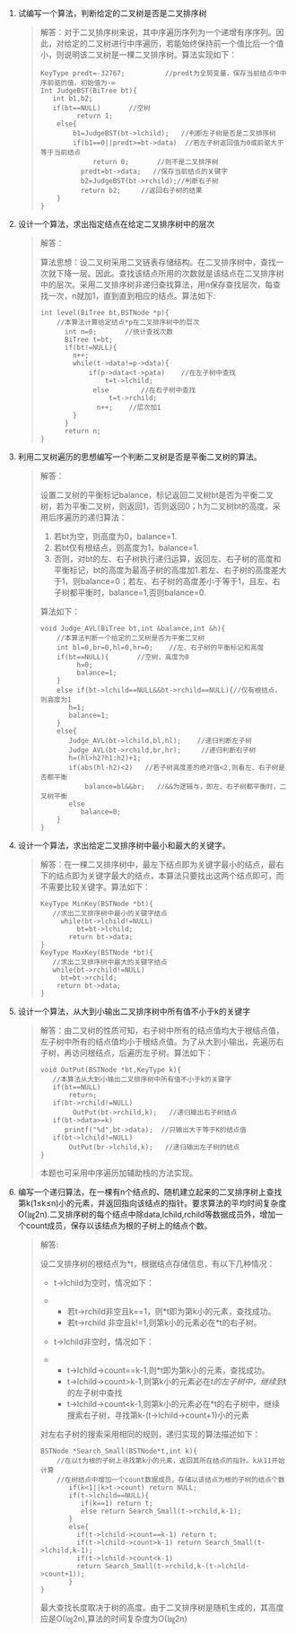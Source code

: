 1. 试编写一个算法，判断给定的二叉树是否是二叉排序树

   > 解答：对于二叉排序树来说，其中序遍历序列为一个递增有序序列。因此，对给定的二叉树进行中序遍历，若能始终保持前一个值比后一个值小，则说明该二叉树是一棵二叉排序树。算法实现如下：
   >
   > ```
   > KeyType predt=-32767;          //predt为全局变量，保存当前结点中中序前驱的值，初始值为-∞
   > Int JudgeBST(BiTree bt){
   >    int b1,b2;
   >    if(bt==NULL)       //空树
   >          return 1;
   >     else{
   >         b1=JudgeBST(bt->lchild);   //判断左子树是否是二叉排序树
   >         if(b1==0||predt>=bt->data)  //若左子树返回值为0或前驱大于等于当前结点
   >              return 0;       //则不是二叉排序树
   >           predt=bt->data;   //保存当前结点的关键字
   >           b2=JudgeBST(bt->rchild);//判断右子树
   >           return b2;     //返回右子树的结果
   >     }
   > }
   > ```
   >
   > 

2. 设计一个算法，求出指定结点在给定二叉排序树中的层次

   > 解答：
   >
   > 算法思想：设二叉树采用二叉链表存储结构。在二叉排序树中，查找一次就下降一层。因此。查找该结点所用的次数就是该结点在二叉排序树中的层次。采用二叉排序树非递归查找算法，用n保存查找层次，每查找一次，n就加1，直到直到相应的结点。算法如下:
   >
   > ```
   > int level(BiTree bt,BSTNode *p){
   >     //本算法计算给定结点*p在二叉排序树中的层次
   >       int n=0;       //统计查找次数
   >       BiTree t=bt;
   >       if(bt!=NULL){
   >         n++;
   >         while(t->data!=p->data){
   >             if(p->data<t->pata)    //在左子树中查找
   >                 t=t->lchild;
   >              else        //在右子树中查找
   >                  t=t->rchild;
   >               n++;    //层次加1
   >         }
   >       }
   >       return n;
   > }
   > ```
   >
   > 

3. 利用二叉树遍历的思想编写一个判断二叉树是否是平衡二叉树的算法。

   > 解答：
   >
   >  设置二叉树的平衡标记balance，标记返回二叉树bt是否为平衡二叉树，若为平衡二叉树，则返回1，否则返回0；h为二叉树bt的高度。采用后序遍历的递归算法：
   >
   > 1. 若bt为空，则高度为0，balance=1.
   > 2. 若bt仅有根结点，则高度为1，balance=1.
   > 3. 否则，对bt的左、右子树执行递归运算，返回左、右子树的高度和平衡标记，bt的高度为最高子树的高度加1.若左、右子树的高度差大于1，则balance=0；若左、右子树的高度差小于等于1，且左、右子树都平衡时，balance=1,否则balance=0.
   >
   > 算法如下：
   >
   > ```
   > void Judge_AVL(BiTree bt,int &balance,int &h){
   >     //本算法判断一个给定的二叉树是否为平衡二叉树
   >     int bl=0,br=0,hl=0,hr=0;    //左、右子树的平衡标记和高度
   >     if(bt==NULL){       //空树，高度为0
   >          h=0;
   >          balance=1;
   >     }
   >     else if(bt->lchild==NULL&&bt->rchild==NULL){//仅有根结点，则高度为1
   >        h=1;
   >        balance=1;
   >     }
   >     else{ 
   >        Judge_AVL(bt->lchild,bl,hl);    //递归判断左子树
   >        Judge_AVL(bt->rchild,br,hr);     //递归判断右子树
   >        h=(hl>h2?h1:h2)+1;
   >        if(abs(hl-h2)<2)   //若子树高度差的绝对值<2,则看左、右子树是否都平衡
   >            balance=bl&&br;   //&&为逻辑与，即左、右子树都平衡时，二叉树平衡
   >        else
   >           balance=0;
   >     }
   > }
   > ```
   >
   > 

4. 设计一个算法，求出给定二叉排序树中最小和最大的关键字。

   > 解答：在一棵二叉排序树中，最左下结点即为关键字最小的结点，最右下的结点即为关键字最大的结点，本算法只要找出这两个结点即可，而不需要比较关键字。算法如下：
   >
   > ```
   > KeyType MinKey(BSTNode *bt){
   >    //求出二叉排序树中最小的关键字结点
   >      while(bt->lchild!=NULL)
   >          bt=bt->lchild;
   >        return bt->data;
   > }
   > KeyType MaxKey(BSTNode *bt){
   >    //求出二叉排序树中最大的关键字结点
   >    while(bt->rchild!=NULL)
   >      bt=bt->rchild;
   >     return bt->data;
   > }
   > ```
   >
   > 

5. 设计一个算法，从大到小输出二叉排序树中所有值不小于k的关键字

   > 解答：由二叉树的性质可知，右子树中所有的结点值均大于根结点值，左子树中所有的结点值均小于根结点值。为了从大到小输出，先遍历右子树，再访问根结点，后遍历左子树。算法如下：
   >
   > ```
   > void OutPut(BSTNode *bt,KeyType k){
   >    //本算法从大到小输出二叉排序树中所有值不小于k的关键字
   >    if(bt==NULL)
   >        return;
   >    if(bt->rchild!=NULL)
   >         OutPut(bt->rchild,k);   //递归输出右子树结点
   >    if(bt->data>=k)
   >       printf("%d",bt->data);  //只输出大于等于K的结点值
   >    if(bt->lchild!=NULL)
   >        OutPut(br->lchild,k);   //递归输出左子树的结点
   > }
   > ```
   >
   > 本题也可采用中序遍历加辅助栈的方法实现。

6. 编写一个递归算法，在一棵有n个结点的、随机建立起来的二叉排序树上查找第k(1≤k≤n)小的元素，并返回指向该结点的指针。要求算法的平均时间复杂度O(㏒2n).二叉排序树的每个结点中除data,lchild,rchild等数据成员外，增加一个count成员，保存以该结点为根的子树上的结点个数。

   > 解答:
   >
   > 设二叉排序树的根结点为*t，根据结点存储信息，有以下几种情况：
   >
   > - t->lchild为空时，情况如下：
   >
   > - - 若t->rchild非空且k==1，则*t即为第k小的元素，查找成功。
   >   - 若t->rchild 非空且k!=1,则第k小的元素必在*t的右子树。
   >
   > - t->lchild非空时，情况如下：
   >
   > - - t->lchild->count==k-1,则*t即为第k小的元素，查找成功。
   >   - t->lchild->count>k-1,则第k小的元素必在*t的左子树中，继续到*t的左子树中查找
   >   - t->lchild->count<k-1,则第k小的元素必在*t的右子树中，继续搜索右子树，寻找第k-(t->lchild->count+1)小的元素
   >
   > 对左右子树的搜索采用相同的规则，递归实现的算法描述如下：
   >
   > ```
   > BSTNode *Search_Small(BSTNode*t,int k){
   >     //在以t为根的子树上寻找第k小的元素，返回其所在结点的指针。k从11开始计算
   >     //在树结点中增加一个count数据成员，存储以该结点为根的子树的结点个数
   >        if(k<1||k>t->count) return NULL;
   >        if(t->lchild==NULL){
   >           if(k==1) return t;
   >           else return Search_Small(t->rchild,k-1);
   >        }
   >        else{
   >          if(t->lchild->count==k-1) return t;
   >          if(t->lchild->count>k-1) return Search_Small(t->lchild,k-1);
   >          if(t->lchild->count<k-1) 
   >          return Search_Small(t->rchild,k-(t->lchild->count+1));
   >        }
   > }
   > ```
   >
   > 最大查找长度取决于树的高度。由于二叉排序树是随机生成的，其高度应是O(㏒2n),算法的时间复杂度为O(㏒2n)